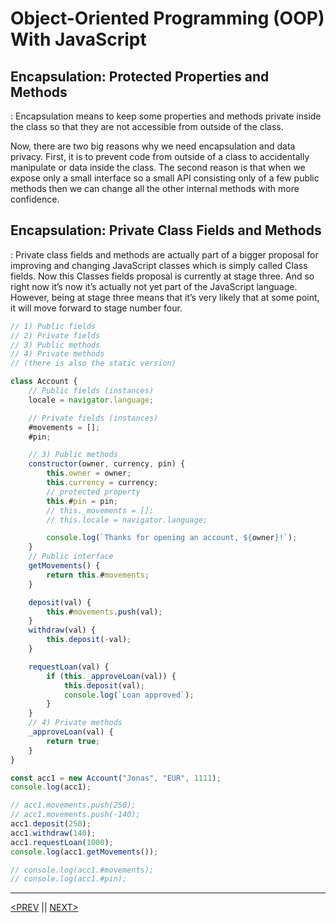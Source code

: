# Object-Oriented Programming (OOP) With JavaScript

## Encapsulation: Protected Properties and Methods

: Encapsulation means to keep some properties and methods private inside the class so that they are not accessible from outside of the class.

Now, there are two big reasons why we need encapsulation and data privacy. First, it is to prevent code from outside of a class to accidentally manipulate or data inside the class. The second reason is that when we expose only a small interface so a small API consisting only of a few public methods then we can change all the other internal methods with more confidence.

## Encapsulation: Private Class Fields and Methods

: Private class fields and methods are actually part of a bigger proposal for improving and changing JavaScript classes which is simply called Class fields. Now this Classes fields proposal is currently at stage three. And so right now it’s now it’s actually not yet part of the JavaScript language. However, being at stage three means that it’s very likely that at some point, it will move forward to stage number four.

```jsx
// 1) Public fields
// 2) Private fields
// 3) Public methods
// 4) Private methods
// (there is also the static version)

class Account {
	// Public fields (instances)
	locale = navigator.language;

	// Private fields (instances)
	#movements = [];
	#pin;

	// 3) Public methods
	constructor(owner, currency, pin) {
		this.owner = owner;
		this.currency = currency;
		// protected property
		this.#pin = pin;
		// this._movements = [];
		// this.locale = navigator.language;

		console.log(`Thanks for opening an account, ${owner}!`);
	}
	// Public interface
	getMovements() {
		return this.#movements;
	}

	deposit(val) {
		this.#movements.push(val);
	}
	withdraw(val) {
		this.deposit(-val);
	}

	requestLoan(val) {
		if (this._approveLoan(val)) {
			this.deposit(val);
			console.log(`Loan approved`);
		}
	}
	// 4) Private methods
	_approveLoan(val) {
		return true;
	}
}

const acc1 = new Account("Jonas", "EUR", 1111);
console.log(acc1);

// acc1.movements.push(250);
// acc1.movements.push(-140);
acc1.deposit(250);
acc1.withdraw(140);
acc1.requestLoan(1000);
console.log(acc1.getMovements());

// console.log(acc1.#movements);
// console.log(acc1.#pin);
```

---

[<PREV](./cjs221031.md) || [NEXT>](./cjs221101.md)
